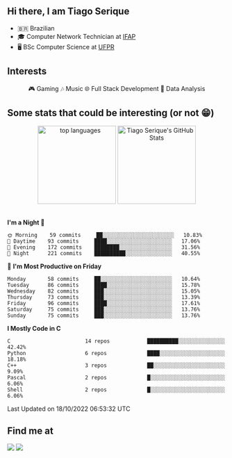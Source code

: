 
<h2> Hi there, I am Tiago Serique</h2>

<div>
	<ul>
		<li>🇧🇷 Brazilian</li>
		<li>🎓 Computer Network Technician at <a href="https://www.ifap.edu.br/">IFAP</a></li>
		<li>🖥️ BSc Computer Science at <a href="https://www.ufpr.br/portalufpr/">UFPR</a></li>
	</ul>
</div>


<h2>Interests</h2>

<div align="center">
	🎮 Gaming 🎶 Music 🌐 Full Stack Development 🎲 Data Analysis
</div>


<h2>Some stats that could be interesting (or not 😁)</h2>

<div align="center">
	<img height="180em" src="https://github-readme-stats.vercel.app/api/top-langs/?layout=compact&theme=tokyonight&username=tiagoserique&langs_count=10&hide=makefile&exclude_repo=vim-mods" alt="top languages">
	<img height="180em" src="https://github-readme-stats.vercel.app/api?username=tiagoserique&count_private=true&show_icons=true&theme=tokyonight&include_all_commits=true" alt="Tiago Serique's GitHub Stats">
</div> 

<br>

<!--START_SECTION:waka-->
**I'm a Night 🦉** 

```text
🌞 Morning    59 commits     ██░░░░░░░░░░░░░░░░░░░░░░░   10.83% 
🌆 Daytime    93 commits     ████░░░░░░░░░░░░░░░░░░░░░   17.06% 
🌃 Evening    172 commits    ████████░░░░░░░░░░░░░░░░░   31.56% 
🌙 Night      221 commits    ██████████░░░░░░░░░░░░░░░   40.55%

```
📅 **I'm Most Productive on Friday** 

```text
Monday       58 commits     ██░░░░░░░░░░░░░░░░░░░░░░░   10.64% 
Tuesday      86 commits     ████░░░░░░░░░░░░░░░░░░░░░   15.78% 
Wednesday    82 commits     ███░░░░░░░░░░░░░░░░░░░░░░   15.05% 
Thursday     73 commits     ███░░░░░░░░░░░░░░░░░░░░░░   13.39% 
Friday       96 commits     ████░░░░░░░░░░░░░░░░░░░░░   17.61% 
Saturday     75 commits     ███░░░░░░░░░░░░░░░░░░░░░░   13.76% 
Sunday       75 commits     ███░░░░░░░░░░░░░░░░░░░░░░   13.76%

```


**I Mostly Code in C** 

```text
C                        14 repos            ██████████░░░░░░░░░░░░░░░   42.42% 
Python                   6 repos             ████░░░░░░░░░░░░░░░░░░░░░   18.18% 
C++                      3 repos             ██░░░░░░░░░░░░░░░░░░░░░░░   9.09% 
Pascal                   2 repos             █░░░░░░░░░░░░░░░░░░░░░░░░   6.06% 
Shell                    2 repos             █░░░░░░░░░░░░░░░░░░░░░░░░   6.06%

```



 Last Updated on 18/10/2022 06:53:32 UTC
<!--END_SECTION:waka-->



<h2>Find me at</h2>

<div>
	<a href="https://www.linkedin.com/in/tiago-serique"><img src="https://img.shields.io/badge/LinkedIn-0077B5?style=for-the-badge&logo=linkedin&logoColor=white"></a>
	<a href="https://www.instagram.com/tecseit/"><img src="https://img.shields.io/badge/Instagram-E4405F?style=for-the-badge&logo=instagram&logoColor=white"></a>
</div>
